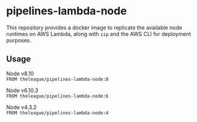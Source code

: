 # pipelines-lambda-node

This repository provides a docker image to replicate the available node runtimes on AWS Lambda, along with `zip` and the AWS CLI for deployment purposes.

## Usage

Node v8.10    
`FROM theleague/pipelines-lambda-node:8`

Node v6.10.3    
`FROM theleague/pipelines-lambda-node:6`

Node v4.3.2   
`FROM theleague/pipelines-lambda-node:4`
